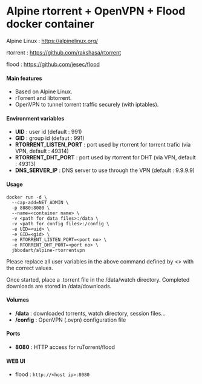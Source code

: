 Alpine rtorrent + OpenVPN + Flood docker container
============================================================

Alpine Linux : https://alpinelinux.org/

rtorrent : https://github.com/rakshasa/rtorrent

flood : https://github.com/jesec/flood

#### Main features
- Based on Alpine Linux.
- rTorrent and libtorrent.
- OpenVPN to tunnel torrent traffic securely (with iptables).

#### Environment variables
- **UID** : user id (default : 991)
- **GID** : group id (defaut : 991)
- **RTORRENT_LISTEN_PORT** : port used by rtorrent for torrent trafic (via VPN, default : 49314)
- **RTORRENT_DHT_PORT** : port used by rtorrent for DHT (via VPN, default : 49313)
- **DNS_SERVER_IP** : DNS server to use through the VPN (default : 9.9.9.9)

#### Usage
```
docker run -d \
  --cap-add=NET_ADMIN \
  -p 8080:8080 \
  --name=<container name> \
  -v <path for data files>:/data \
  -v <path for config files>:/config \
  -e UID=<uid> \
  -e GID=<gid> \
  -e RTORRENT_LISTEN_PORT=<port no> \
  -e RTORRENT_DHT_PORT=<port no> \
  jbbodart/alpine-rtorrentvpn
```

Please replace all user variables in the above command defined by <> with the correct values.

Once started, place a .torrent file in the /data/watch directory.
Completed downloads are stored in /data/downloads.

#### Volumes
- **/data** : downloaded torrents, watch directory, session files...
- **/config** : OpenVPN (.ovpn) configuration file

#### Ports
- **8080** : HTTP access for ruTorrent/flood

#### WEB UI
- flood : `http://<host ip>:8080`
